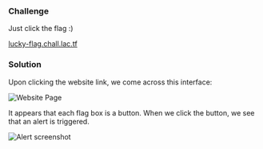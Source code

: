 ### Challenge  
Just click the flag :)

[lucky-flag.chall.lac.tf](https://lucky-flag.chall.lac.tf/)

### Solution  
Upon clicking the website link, we come across this interface:

![Website Page](https://github.com/user-attachments/assets/96c6404f-4bfe-4ba7-9202-68c90f367e2b)

It appears that each flag box is a button. When we click the button, we see that an alert is triggered.

![Alert screenshot](https://github.com/user-attachments/assets/0dd351d4-abb7-486f-8360-bd74042ef41b)
